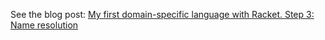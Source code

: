 
See the blog post:
[My first domain-specific language with Racket. Step 3: Name resolution](http://guillaume.baierouge.fr/2020/12/15/my-first-domain-specific-language-with-racket.-step-3:-name-resolution/index.html)
